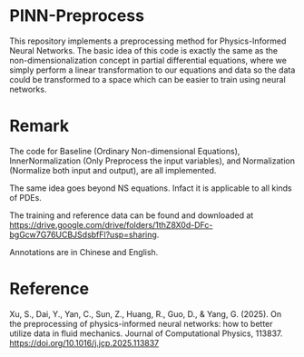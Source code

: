 # PINN-Preprocess

This repository implements a preprocessing method for Physics-Informed Neural Networks. The basic idea of this code is exactly the same as the non-dimensionalization concept in partial differential equations, where we simply perform a linear transformation to our equations and data so the data could be transformed to a space which can be easier to train using neural networks.

# Remark
The code for Baseline (Ordinary Non-dimensional Equations), InnerNormalization (Only Preprocess the input variables), and Normalization (Normalize both input and output), are all implemented.

The same idea goes beyond NS equations. Infact it is applicable to all kinds of PDEs.

The training and reference data can be found and downloaded at <https://drive.google.com/drive/folders/1thZ8X0d-DFc-bgGcw7G76UCBJSdsbfFl?usp=sharing>.

Annotations are in Chinese and English.

# Reference
Xu, S., Dai, Y., Yan, C., Sun, Z., Huang, R., Guo, D., & Yang, G. (2025). On the preprocessing of physics-informed neural networks: how to better utilize data in fluid mechanics. Journal of Computational Physics, 113837.
<https://doi.org/10.1016/j.jcp.2025.113837>
